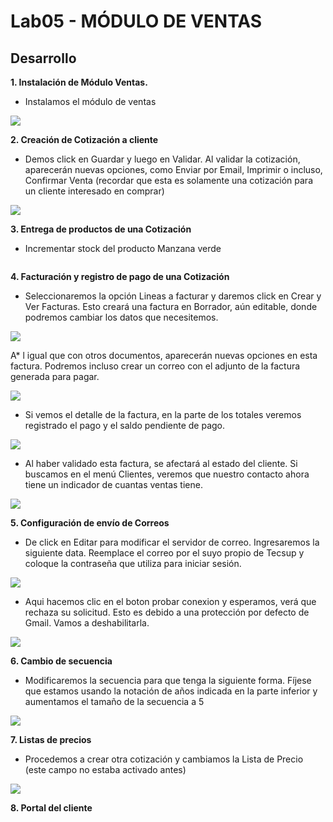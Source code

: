 
# Lab05 - MÓDULO DE VENTAS
## Desarrollo

**1. Instalación de Módulo Ventas.**

   * Instalamos el módulo de ventas
   
   ![](https://github.com/Ares-Fel/Lab-Integ.-de-Sis.-Empresariales-Avanzado/blob/master/Lab05/imgs/modulo_ventas.png)
   
**2. Creación de Cotización a cliente**

   * Demos click en Guardar y luego en Validar. Al validar la cotización, aparecerán nuevas opciones, como Enviar por Email, Imprimir o incluso, Confirmar Venta (recordar que esta es solamente una cotización para un cliente interesado en comprar)

   ![](https://github.com/Ares-Fel/Lab-Integ.-de-Sis.-Empresariales-Avanzado/blob/master/Lab05/imgs/confirma_venta.png)
   
**3. Entrega de productos de una Cotización**

   * Incrementar stock del producto Manzana verde

   ![]()

**4. Facturación y registro de pago de una Cotización**

   * Seleccionaremos la opción Lineas a facturar y daremos click en Crear y Ver Facturas. Esto creará una factura en Borrador, aún editable, donde podremos cambiar los datos que necesitemos.
   
   ![](https://github.com/Ares-Fel/Lab-Integ.-de-Sis.-Empresariales-Avanzado/blob/master/Lab05/imgs/factura_borrador.png)
   
   A* l igual que con otros documentos, aparecerán nuevas opciones en esta factura. Podremos incluso crear un correo con el adjunto de la factura generada para pagar.
   
   ![](https://github.com/Ares-Fel/Lab-Integ.-de-Sis.-Empresariales-Avanzado/blob/master/Lab05/imgs/email.png)
   
   * Si vemos el detalle de la factura, en la parte de los totales veremos registrado el pago y el saldo
pendiente de pago.
   
   ![](https://github.com/Ares-Fel/Lab-Integ.-de-Sis.-Empresariales-Avanzado/blob/master/Lab05/imgs/detalle_factura.png)
   
   * Al haber validado esta factura, se afectará al estado del cliente. Si buscamos en el menú Clientes, veremos que nuestro contacto ahora tiene un indicador de cuantas ventas tiene.

   ![](https://github.com/Ares-Fel/Lab-Integ.-de-Sis.-Empresariales-Avanzado/blob/master/Lab05/imgs/cantidad_ventas.png)
   
**5. Configuración de envío de Correos**

   * De click en Editar para modificar el servidor de correo. Ingresaremos la siguiente data. Reemplace el correo por el suyo propio de Tecsup y coloque la contraseña que utiliza para iniciar sesión.
   
   ![](https://github.com/Ares-Fel/Lab-Integ.-de-Sis.-Empresariales-Avanzado/blob/master/Lab05/imgs/envio_correo.png)

   * Aqui hacemos clic en el boton probar conexion y esperamos, verá que rechaza su solicitud. Esto es debido a
una protección por defecto de Gmail. Vamos a deshabilitarla.

   ![](https://github.com/Ares-Fel/Lab-Integ.-de-Sis.-Empresariales-Avanzado/blob/master/Lab05/imgs/probar_conexion.png)

**6. Cambio de secuencia**

   * Modificaremos la secuencia para que tenga la siguiente forma. Fíjese que estamos usando la notación de años indicada en la parte inferior y aumentamos el tamaño de la secuencia a 5

   ![](https://github.com/Ares-Fel/Lab-Integ.-de-Sis.-Empresariales-Avanzado/blob/master/Lab05/imgs/secuencias.png)

**7. Listas de precios**

   * Procedemos a crear otra cotización y cambiamos la Lista de Precio (este campo no estaba activado antes)

   ![](https://github.com/Ares-Fel/Lab-Integ.-de-Sis.-Empresariales-Avanzado/blob/master/Lab05/imgs/lista_precio_cotizacion.png)

**8. Portal del cliente**

   ![]()

